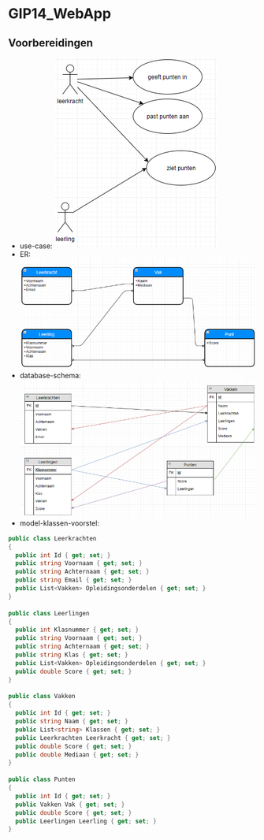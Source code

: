 # GIP14_WebApp
## Voorbereidingen
* use-case: ![alt text](https://github.com/timourM-immalle/GIP14_WebApp/blob/master/AfbeeldingenVoorbereidingen/Idee.PNG)
* ER: ![alt text](https://github.com/timourM-immalle/GIP14_WebApp/blob/master/AfbeeldingenVoorbereidingen/ERDiagram.PNG)
* database-schema: ![alt text](https://github.com/timourM-immalle/GIP14_WebApp/blob/master/AfbeeldingenVoorbereidingen/Databaseschema.PNG)
* model-klassen-voorstel:
```C#
public class Leerkrachten
{
  public int Id { get; set; }
  public string Voornaam { get; set; }
  public string Achternaam { get; set; }
  public string Email { get; set; }
  public List<Vakken> Opleidingsonderdelen { get; set; }
}

public class Leerlingen
{
  public int Klasnummer { get; set; }
  public string Voornaam { get; set; }
  public string Achternaam { get; set; }
  public string Klas { get; set; }
  public List<Vakken> Opleidingsonderdelen { get; set; }
  public double Score { get; set; }
}

public class Vakken
{
  public int Id { get; set; }
  public string Naam { get; set; }
  public List<string> Klassen { get; set; }
  public Leerkrachten Leerkracht { get; set; }
  public double Score { get; set; }
  public double Mediaan { get; set; }
}

public class Punten
{
  public int Id { get; set; }
  public Vakken Vak { get; set; }
  public double Score { get; set; }
  public Leerlingen Leerling { get; set; }
}
```

